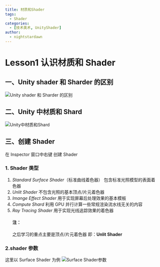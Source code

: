 ```yaml
---
title: 材质和Shader
tags:
  - Shader
categories:
  - [技术美术, UnityShader]
author:
  - nightstardawn
---
```


# Lesson1 认识材质和 Shader

## 一、Unity shader 和 Sharder 的区别

![Unity shader 和 Sharder 的区别](https://s2.loli.net/2024/07/24/RrbufAhWxJ5mOpC.png)

## 二、Unity 中材质和 Shard

![Unity中材质和Shard](https://s2.loli.net/2024/07/24/jvFRUqVd49EeLul.png)

## 三、创建 Shader

在 Inspector 窗口中右键 创建 Shader

### 1. **Shader 类型**

1. _Standard Surface Shader_（标准曲线着色器）
   包含标准光照模型的表面着色器
2. _Unlit Shader_
   不包含光照的基本顶点/片元着色器
3. _Imange Effect Shader_
   用于实现屏幕后处理效果的基本模板
4. _Compute Shard_
   利用 GPU 并行计算一些常规渲染流水线无关的内容
5. _Ray Tracing Shader_
   用于实现光线追踪效果的着色器
   #### **注：**
   之后学习的重点主要是顶点/片元着色器
   即：**Unlit Shader**

### 2.shader 参数

这里以 Surface Shader 为例
![Surface Shader参数](https://s2.loli.net/2024/07/24/3QicYoOnzMZFDvg.png)
